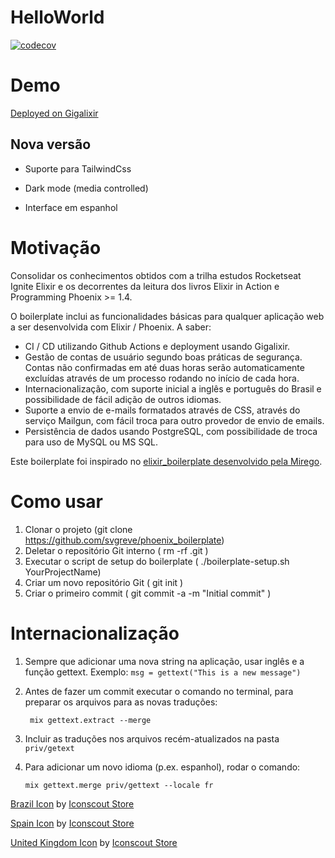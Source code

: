 # HelloWorld

[![codecov](https://codecov.io/gh/svgreve/phoenix_boilerplate/branch/main/graph/badge.svg?token=R0RNKX31D3)](https://codecov.io/gh/svgreve/phoenix_boilerplate)

# Demo

[Deployed on Gigalixir](https://witty-advanced-amphibian.gigalixirapp.com/)

## Nova versão

- Suporte para TailwindCss

- Dark mode (media controlled)

- Interface em espanhol


# Motivação

Consolidar os conhecimentos obtidos com a trilha estudos Rocketseat Ignite Elixir e os decorrentes da leitura dos livros Elixir in Action e Programming Phoenix >= 1.4.

O boilerplate inclui as funcionalidades básicas para qualquer aplicação web a ser desenvolvida com Elixir / Phoenix. A saber:

- CI / CD utilizando Github Actions e deployment usando Gigalixir.
- Gestão de contas de usuário segundo boas práticas de segurança. Contas não confirmadas em até duas horas serão automaticamente excluídas através de um processo rodando no início de cada hora.
- Internacionalização, com suporte inicial a inglês e português do Brasil e possibilidade de fácil adição de outros idiomas.
- Suporte a envio de e-mails formatados através de CSS, através do serviço Mailgun, com fácil troca para outro provedor de envio de emails.
- Persistência de dados usando PostgreSQL, com possibilidade de troca para uso de MySQL ou MS SQL.

Este boilerplate foi inspirado no [elixir_boilerplate desenvolvido pela Mirego](https://github.com/mirego/elixir-boilerplate).

# Como usar

1. Clonar o projeto (git clone https://github.com/svgreve/phoenix_boilerplate)
2. Deletar o repositório Git interno ( rm -rf .git )
3. Executar o script de setup do boilerplate ( ./boilerplate-setup.sh YourProjectName)
4. Criar um novo repositório Git ( git init )
5. Criar o primeiro commit ( git commit -a -m "Initial commit" )

# Internacionalização

1. Sempre que adicionar uma nova string na aplicação, usar inglês e a função gettext. Exemplo:
			```msg = gettext("This is a new message")```
			
2. Antes de fazer um commit executar o comando no terminal, para preparar os arquivos para as novas traduções:

		mix gettext.extract --merge
		
3. Incluir as traduções nos arquivos recém-atualizados na pasta ``priv/getext``
4. Para adicionar um novo idioma (p.ex. espanhol), rodar o comando:

	```mix gettext.merge priv/gettext --locale fr```

<a href="https://iconscout.com/icons/brazil" target="_blank">Brazil Icon</a> by <a href="https://iconscout.com/contributors/iconscout" target="_blank">Iconscout Store</a>

<a href="https://iconscout.com/icons/spain" target="_blank">Spain Icon</a> by <a href="https://iconscout.com/contributors/iconscout" target="_blank">Iconscout Store</a>

<a href="https://iconscout.com/icons/united" target="_blank">United Kingdom Icon</a> by <a href="https://iconscout.com/contributors/iconscout">Iconscout Store</a>
